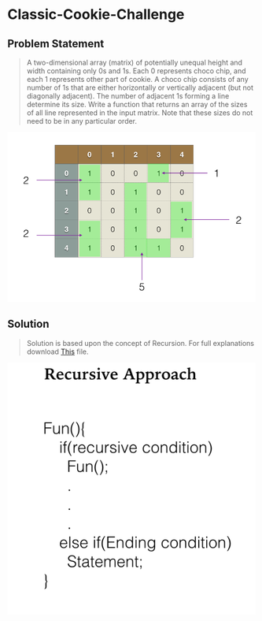# Classic-Cookie-Challenge
## Problem Statement

>A two-dimensional array (matrix) of potentially unequal height and width containing only 0s and 1s. Each 0 represents choco chip, and each 1 represents other part of cookie. A choco chip consists of any number of 1s that are either horizontally or vertically adjacent (but not diagonally adjacent). The number of adjacent 1s forming a line determine its size. Write a function that returns an array of the sizes of all line represented in the input matrix. Note that these sizes do not need to be in any particular order.

![Image](https://raw.githubusercontent.com/sankalp21/Classic-Cookie-Challenge/master/image.png)

## Solution

> Solution is based upon the concept of Recursion. For full explanations download [This](https://github.com/sankalp21/Classic-Cookie-Challenge/blob/master/Solution.key) file.

![Image](https://raw.githubusercontent.com/sankalp21/Classic-Cookie-Challenge/master/recursion.png)
